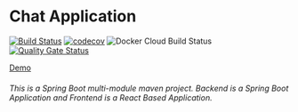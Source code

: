 # Chat Application

[![Build Status](https://travis-ci.org/bitanxen/spring-boot-react-websocket.svg?branch=master)](https://travis-ci.org/bitanxen/spring-boot-react-websocket)
[![codecov](https://codecov.io/gh/bitanxen/spring-boot-react-websocket/branch/master/graph/badge.svg)](https://codecov.io/gh/bitanxen/spring-boot-react-websocket)
![Docker Cloud Build Status](https://img.shields.io/docker/cloud/build/bitanxen/spring-boot-react-websocket)
[![Quality Gate Status](https://sonarcloud.io/api/project_badges/measure?project=bitanxen_spring-boot-react-websocket&metric=alert_status)](https://sonarcloud.io/dashboard?id=bitanxen_spring-boot-react-websocket)

[Demo](https://spring-boot-react-websocket.herokuapp.com/)

###### This is a Spring Boot multi-module maven project. Backend is a Spring Boot Application and Frontend is a React Based Application.
